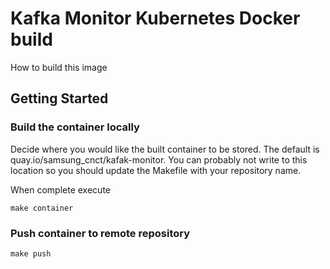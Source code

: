 # Kafka Monitor Kubernetes Docker build
How to build this image 
## Getting Started

### Build the container locally
Decide where you would like the built container to be stored.  The 
default is quay.io/samsung_cnct/kafak-monitor.  You can probably not
write to this location so you should update the Makefile with your
repository name.  

When complete execute
```
make container
```

### Push container to remote repository
```
make push
```

